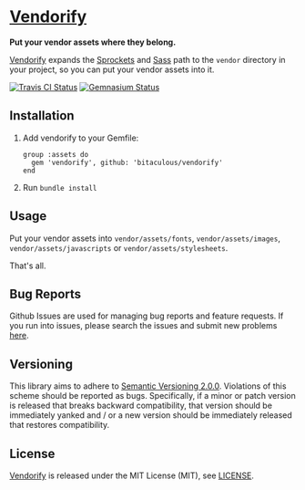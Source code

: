 [Vendorify](http://bitaculous.github.io/vendorify "Put your vendor assets where they belong.")
==============================================================================================

**Put your vendor assets where they belong.**

[Vendorify](http://bitaculous.github.io/vendorify "Put your vendor assets where they belong.") expands the
[Sprockets](https://github.com/sstephenson/sprockets "Sprockets: Rack-based asset packaging") and
[Sass](http://sass-lang.com "Sass: Syntactically Awesome Style Sheets") path to the `vendor` directory in your project,
so you can put your vendor assets into it.

[![Travis CI Status](https://travis-ci.org/bitaculous/vendorify.svg)](http://travis-ci.org/bitaculous/vendorify)
[![Gemnasium Status](https://gemnasium.com/bitaculous/vendorify.svg)](https://gemnasium.com/bitaculous/vendorify)

Installation
------------

1.  Add vendorify to your Gemfile:

    ```
    group :assets do
      gem 'vendorify', github: 'bitaculous/vendorify'
    end
    ```

2.  Run `bundle install`

Usage
-----

Put your vendor assets into `vendor/assets/fonts`, `vendor/assets/images`, `vendor/assets/javascripts` or
`vendor/assets/stylesheets`.

That's all.

Bug Reports
-----------

Github Issues are used for managing bug reports and feature requests. If you run into issues, please search the issues
and submit new problems [here](https://github.com/bitaculous/vendorify/issues "Github Issues").

Versioning
----------

This library aims to adhere to [Semantic Versioning 2.0.0][semver]. Violations of this scheme should be reported as bugs.
Specifically, if a minor or patch version is released that breaks backward compatibility, that version should be
immediately yanked and / or a new version should be immediately released that restores compatibility.

[semver]: http://semver.org

License
-------

[Vendorify](http://bitaculous.github.io/vendorify "Put your vendor assets where they belong.") is released under the
MIT License (MIT), see [LICENSE](https://raw.githubusercontent.com/bitaculous/vendorify/master/LICENSE "License").